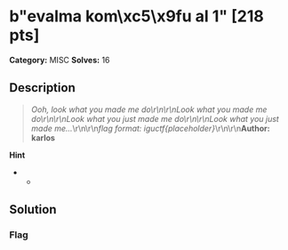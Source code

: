# b"evalma kom\xc5\x9fu al 1" [218 pts]

**Category:** MISC
**Solves:** 16

## Description
>*Ooh, look what you made me do\r\n\r\nLook what you made me do\r\n\r\nLook what you just made me do\r\n\r\nLook what you just made me...*\r\n\r\n*flag format: iguctf{placeholder}*\r\n\r\n**Author: karlos**

**Hint**
* -

## Solution

### Flag

